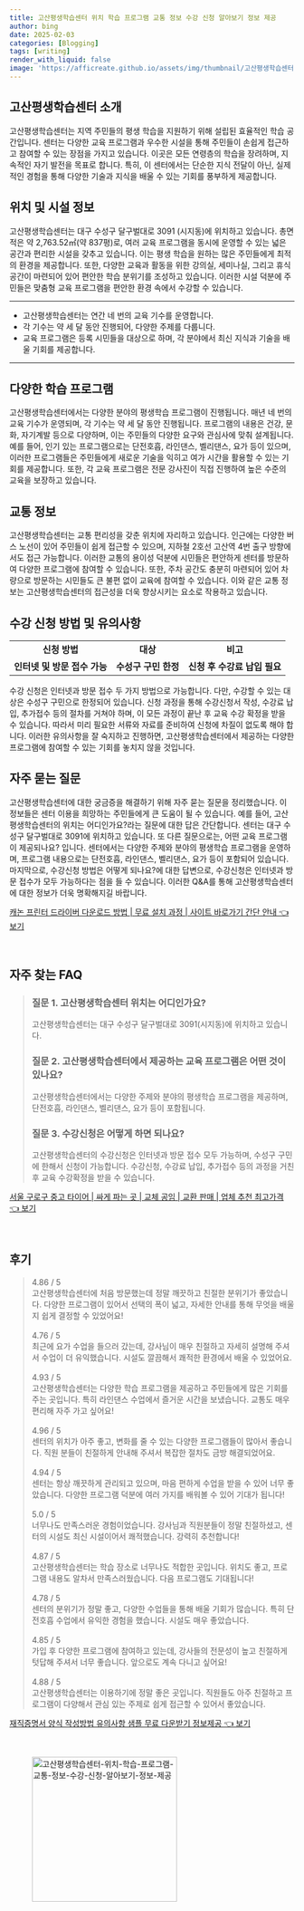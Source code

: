 ```yaml
---
title: 고산평생학습센터 위치 학습 프로그램 교통 정보 수강 신청 알아보기 정보 제공
author: bing
date: 2025-02-03
categories: [Blogging]
tags: [writing]
render_with_liquid: false
image: 'https://afficreate.github.io/assets/img/thumbnail/고산평생학습센터-위치-학습-프로그램-교통-정보-수강-신청-알아보기-정보-제공.webp'
---
```



<h2 id='고산평생학습센터소개'>고산평생학습센터 소개</h2>

<p>고산평생학습센터는 지역 주민들의 평생 학습을 지원하기 위해 설립된 효율적인 학습 공간입니다. 센터는 다양한 교육 프로그램과 우수한 시설을 통해 주민들이 손쉽게 접근하고 참여할 수 있는 장점을 가지고 있습니다. 이곳은 모든 연령층의 학습을 장려하며, 지속적인 자기 발전을 목표로 합니다. 특히, 이 센터에서는 단순한 지식 전달이 아닌, 실제적인 경험을 통해 다양한 기술과 지식을 배울 수 있는 기회를 풍부하게 제공합니다.</p>

<h2 id='위치및시설정보'>위치 및 시설 정보</h2>

<p>고산평생학습센터는 대구 수성구 달구벌대로 3091 (시지동)에 위치하고 있습니다. 총면적은 약 2,763.52㎡(약 837평)로, 여러 교육 프로그램을 동시에 운영할 수 있는 넓은 공간과 편리한 시설을 갖추고 있습니다. 이는 평생 학습을 원하는 많은 주민들에게 최적의 환경을 제공합니다. 또한, 다양한 교육과 활동을 위한 강의실, 세미나실, 그리고 휴식 공간이 마련되어 있어 편안한 학습 분위기를 조성하고 있습니다. 이러한 시설 덕분에 주민들은 맞춤형 교육 프로그램을 편안한 환경 속에서 수강할 수 있습니다.</p>

<hr />

<ul>
    <li>고산평생학습센터는 연간 네 번의 교육 기수를 운영합니다.</li>
    <li>각 기수는 약 세 달 동안 진행되어, 다양한 주제를 다룹니다.</li>
    <li>교육 프로그램은 등록 시민들을 대상으로 하며, 각 분야에서 최신 지식과 기술을 배울 기회를 제공합니다.</li>
</ul>

<hr />

<h2 id='다양한학습프로그램'>다양한 학습 프로그램</h2>

<p>고산평생학습센터에서는 다양한 분야의 평생학습 프로그램이 진행됩니다. 매년 네 번의 교육 기수가 운영되며, 각 기수는 약 세 달 동안 진행됩니다. 프로그램의 내용은 건강, 문화, 자기계발 등으로 다양하며, 이는 주민들의 다양한 요구와 관심사에 맞춰 설계됩니다. 예를 들어, 인기 있는 프로그램으로는 단전호흡, 라인댄스, 벨리댄스, 요가 등이 있으며, 이러한 프로그램들은 주민들에게 새로운 기술을 익히고 여가 시간을 활용할 수 있는 기회를 제공합니다. 또한, 각 교육 프로그램은 전문 강사진이 직접 진행하여 높은 수준의 교육을 보장하고 있습니다.</p>

<h2 id='교통정보'>교통 정보</h2>

<p>고산평생학습센터는 교통 편리성을 갖춘 위치에 자리하고 있습니다. 인근에는 다양한 버스 노선이 있어 주민들이 쉽게 접근할 수 있으며, 지하철 2호선 고산역 4번 출구 방향에서도 접근 가능합니다. 이러한 교통의 용이성 덕분에 시민들은 편안하게 센터를 방문하여 다양한 프로그램에 참여할 수 있습니다. 또한, 주차 공간도 충분히 마련되어 있어 차량으로 방문하는 시민들도 큰 불편 없이 교육에 참여할 수 있습니다. 이와 같은 교통 정보는 고산평생학습센터의 접근성을 더욱 향상시키는 요소로 작용하고 있습니다.</p>

<h2 id='수강신청방법'>수강 신청 방법 및 유의사항</h2>

<table>
    <tr>
        <td style="text-align: center; height: 17px;"><b>신청 방법</b></td>
        <td style="text-align: center; height: 17px;"><b>대상</b></td>
        <td style="text-align: center; height: 17px;"><b>비고</b></td>
    </tr>
    <tr>
        <td style="text-align: center; height: 17px;"><b>인터넷 및 방문 접수 가능</b></td>
        <td style="text-align: center; height: 17px;"><b>수성구 구민 한정</b></td>
        <td style="text-align: center; height: 17px;"><b>신청 후 수강료 납입 필요</b></td>
    </tr>
</table>

<p>수강 신청은 인터넷과 방문 접수 두 가지 방법으로 가능합니다. 다만, 수강할 수 있는 대상은 수성구 구민으로 한정되어 있습니다. 신청 과정을 통해 수강신청서 작성, 수강료 납입, 추가접수 등의 절차를 거쳐야 하며, 이 모든 과정이 끝난 후 교육 수강 확정을 받을 수 있습니다. 따라서 미리 필요한 서류와 자료를 준비하여 신청에 차질이 없도록 해야 합니다. 이러한 유의사항을 잘 숙지하고 진행하면, 고산평생학습센터에서 제공하는 다양한 프로그램에 참여할 수 있는 기회를 놓치지 않을 것입니다.</p>

<h2 id='자주묻는질문'>자주 묻는 질문</h2>

<p>고산평생학습센터에 대한 궁금증을 해결하기 위해 자주 묻는 질문을 정리했습니다. 이 정보들은 센터 이용을 희망하는 주민들에게 큰 도움이 될 수 있습니다. 예를 들어, 고산평생학습센터의 위치는 어디인가요?라는 질문에 대한 답은 간단합니다. 센터는 대구 수성구 달구벌대로 3091에 위치하고 있습니다. 또 다른 질문으로는, 어떤 교육 프로그램이 제공되나요? 입니다. 센터에서는 다양한 주제와 분야의 평생학습 프로그램을 운영하며, 프로그램 내용으로는 단전호흡, 라인댄스, 벨리댄스, 요가 등이 포함되어 있습니다. 마지막으로, 수강신청 방법은 어떻게 되나요?에 대한 답변으로, 수강신청은 인터넷과 방문 접수가 모두 가능하다는 점을 들 수 있습니다. 이러한 Q&A를 통해 고산평생학습센터에 대한 정보가 더욱 명확해지길 바랍니다.</p>


<p><a class="click-button" title="캐논 프린터 드라이버 다운로드 방법 | 무료 설치 과정 | 사이트 바로가기 간단 안내" href="https://afficreate.github.io/posts/%EC%BA%90%EB%85%BC-%ED%94%84%EB%A6%B0%ED%84%B0-%EB%93%9C%EB%9D%BC%EC%9D%B4%EB%B2%84-%EB%8B%A4%EC%9A%B4%EB%A1%9C%EB%93%9C-%EB%B0%A9%EB%B2%95-%EB%AC%B4%EB%A3%8C-%EC%84%A4%EC%B9%98-%EA%B3%BC%EC%A0%95-%EC%82%AC%EC%9D%B4%ED%8A%B8-%EB%B0%94%EB%A1%9C%EA%B0%80%EA%B8%B0-%EA%B0%84%EB%8B%A8-%EC%95%88%EB%82%B4/" rel="dofollow">캐논 프린터 드라이버 다운로드 방법 | 무료 설치 과정 | 사이트 바로가기 간단 안내 👈 보기</a></p><br>
<h2 id='자주_찾는_FAQ'>자주 찾는 FAQ</h2>
<div itemscope="" itemtype="https://schema.org/FAQPage"> 
<blockquote> 
<div itemscope="" itemprop="mainEntity" itemtype="https://schema.org/Question"> 
<h3 itemprop="name">질문 1. 고산평생학습센터 위치는 어디인가요?</h3> 
<div itemscope="" itemprop="acceptedAnswer" itemtype="https://schema.org/Answer"> 
<span itemprop="text"> 
<p>고산평생학습센터는 대구 수성구 달구벌대로 3091(시지동)에 위치하고 있습니다.</p> 
</span> 
</div> 
</div> 

<div itemscope="" itemprop="mainEntity" itemtype="https://schema.org/Question"> 
<h3 itemprop="name">질문 2. 고산평생학습센터에서 제공하는 교육 프로그램은 어떤 것이 있나요?</h3> 
<div itemscope="" itemprop="acceptedAnswer" itemtype="https://schema.org/Answer"> 
<span itemprop="text"> 
<p>고산평생학습센터에서는 다양한 주제와 분야의 평생학습 프로그램을 제공하며, 단전호흡, 라인댄스, 벨리댄스, 요가 등이 포함됩니다.</p> 
</span> 
</div> 
</div> 

<div itemscope="" itemprop="mainEntity" itemtype="https://schema.org/Question"> 
<h3 itemprop="name">질문 3. 수강신청은 어떻게 하면 되나요?</h3> 
<div itemscope="" itemprop="acceptedAnswer" itemtype="https://schema.org/Answer"> 
<span itemprop="text"> 
<p>고산평생학습센터의 수강신청은 인터넷과 방문 접수 모두 가능하며, 수성구 구민에 한해서 신청이 가능합니다. 수강신청, 수강료 납입, 추가접수 등의 과정을 거친 후 교육 수강확정을 받을 수 있습니다.</p> 
</span> 
</div> 
</div> 
</blockquote> 
</div>
<p><a class="click-button" title="서울 구로구 중고 타이어 | 싸게 파는 곳 | 교체 공임 | 교환 판매 | 업체 추천 최고가격" href="https://afficreate.github.io/posts/%EC%84%9C%EC%9A%B8-%EA%B5%AC%EB%A1%9C%EA%B5%AC-%EC%A4%91%EA%B3%A0-%ED%83%80%EC%9D%B4%EC%96%B4-%EC%8B%B8%EA%B2%8C-%ED%8C%8C%EB%8A%94-%EA%B3%B3-%EA%B5%90%EC%B2%B4-%EA%B3%B5%EC%9E%84-%EA%B5%90%ED%99%98-%ED%8C%90%EB%A7%A4-%EC%97%85%EC%B2%B4-%EC%B6%94%EC%B2%9C-%EC%B5%9C%EA%B3%A0%EA%B0%80%EA%B2%A9/" rel="dofollow">서울 구로구 중고 타이어 | 싸게 파는 곳 | 교체 공임 | 교환 판매 | 업체 추천 최고가격 👈 보기</a></p><br>
<h2 id='후기'>후기</h2>
<div itemscope itemtype="https://schema.org/Product">
  <blockquote>
  <div itemprop="review" itemscope itemtype="https://schema.org/Review">
      <div itemprop="reviewRating" itemscope itemtype="https://schema.org/Rating"> <span itemprop="ratingValue">4.86</span> / <span itemprop="bestRating">5</span> </div>
      <span itemprop="reviewBody">고산평생학습센터에 처음 방문했는데 정말 깨끗하고 친절한 분위기가 좋았습니다. 다양한 프로그램이 있어서 선택의 폭이 넓고, 자세한 안내를 통해 무엇을 배울지 쉽게 결정할 수 있었어요!</span>
  </div>
  <br>
  <div itemprop="review" itemscope itemtype="https://schema.org/Review">
      <div itemprop="reviewRating" itemscope itemtype="https://schema.org/Rating"> <span itemprop="ratingValue">4.76</span> / <span itemprop="bestRating">5</span> </div>
      <span itemprop="reviewBody">최근에 요가 수업을 들으러 갔는데, 강사님이 매우 친절하고 자세히 설명해 주셔서 수업이 더 유익했습니다. 시설도 깔끔해서 쾌적한 환경에서 배울 수 있었어요.</span>
  </div>
  <br>
  <div itemprop="review" itemscope itemtype="https://schema.org/Review">
      <div itemprop="reviewRating" itemscope itemtype="https://schema.org/Rating"> <span itemprop="ratingValue">4.93</span> / <span itemprop="bestRating">5</span> </div>
      <span itemprop="reviewBody">고산평생학습센터는 다양한 학습 프로그램을 제공하고 주민들에게 많은 기회를 주는 곳입니다. 특히 라인댄스 수업에서 즐거운 시간을 보냈습니다. 교통도 매우 편리해 자주 가고 싶어요!</span>
  </div>
  <br>
  <div itemprop="review" itemscope itemtype="https://schema.org/Review">
      <div itemprop="reviewRating" itemscope itemtype="https://schema.org/Rating"> <span itemprop="ratingValue">4.96</span> / <span itemprop="bestRating">5</span> </div>
      <span itemprop="reviewBody">센터의 위치가 아주 좋고, 변화를 줄 수 있는 다양한 프로그램들이 많아서 좋습니다. 직원 분들이 친절하게 안내해 주셔서 복잡한 절차도 금방 해결되었어요.</span>
  </div>
  <br>
  <div itemprop="review" itemscope itemtype="https://schema.org/Review">
      <div itemprop="reviewRating" itemscope itemtype="https://schema.org/Rating"> <span itemprop="ratingValue">4.94</span> / <span itemprop="bestRating">5</span> </div>
      <span itemprop="reviewBody">센터는 항상 깨끗하게 관리되고 있으며, 마음 편하게 수업을 받을 수 있어 너무 좋았습니다. 다양한 프로그램 덕분에 여러 가지를 배워볼 수 있어 기대가 됩니다!</span>
  </div>
  <br>
  <div itemprop="review" itemscope itemtype="https://schema.org/Review">
      <div itemprop="reviewRating" itemscope itemtype="https://schema.org/Rating"> <span itemprop="ratingValue">5.0</span> / <span itemprop="bestRating">5</span> </div>
      <span itemprop="reviewBody">너무나도 만족스러운 경험이었습니다. 강사님과 직원분들이 정말 친절하셨고, 센터의 시설도 최신 시설이어서 쾌적했습니다. 강력히 추천합니다!</span>
  </div>
  <br>
  <div itemprop="review" itemscope itemtype="https://schema.org/Review">
      <div itemprop="reviewRating" itemscope itemtype="https://schema.org/Rating"> <span itemprop="ratingValue">4.87</span> / <span itemprop="bestRating">5</span> </div>
      <span itemprop="reviewBody">고산평생학습센터는 학습 장소로 너무나도 적합한 곳입니다. 위치도 좋고, 프로그램 내용도 알차서 만족스러웠습니다. 다음 프로그램도 기대됩니다!</span>
  </div>
  <br>
  <div itemprop="review" itemscope itemtype="https://schema.org/Review">
      <div itemprop="reviewRating" itemscope itemtype="https://schema.org/Rating"> <span itemprop="ratingValue">4.78</span> / <span itemprop="bestRating">5</span> </div>
      <span itemprop="reviewBody">센터의 분위기가 정말 좋고, 다양한 수업들을 통해 배울 기회가 많습니다. 특히 단전호흡 수업에서 유익한 경험을 했습니다. 시설도 매우 좋았습니다.</span>
  </div>
  <br>
  <div itemprop="review" itemscope itemtype="https://schema.org/Review">
      <div itemprop="reviewRating" itemscope itemtype="https://schema.org/Rating"> <span itemprop="ratingValue">4.85</span> / <span itemprop="bestRating">5</span> </div>
      <span itemprop="reviewBody">가입 후 다양한 프로그램에 참여하고 있는데, 강사들의 전문성이 높고 친절하게 텃답해 주셔서 너무 좋습니다. 앞으로도 계속 다니고 싶어요!</span>
  </div>
  <br>
  <div itemprop="review" itemscope itemtype="https://schema.org/Review">
      <div itemprop="reviewRating" itemscope itemtype="schema.org/Rating"> <span itemprop="ratingValue">4.88</span> / <span itemprop="bestRating">5</span> </div>
      <span itemprop="reviewBody">고산평생학습센터는 이용하기에 정말 좋은 곳입니다. 직원들도 아주 친절하고 프로그램이 다양해서 관심 있는 주제로 쉽게 접근할 수 있어서 좋았습니다.</span>
  </div>
  </blockquote>
</div>
<p><a class="click-button" title="재직증명서 양식 작성방법 유의사항 샘플 무료 다운받기 정보제공" href="https://afficreate.github.io/posts/%EC%9E%AC%EC%A7%81%EC%A6%9D%EB%AA%85%EC%84%9C-%EC%96%91%EC%8B%9D-%EC%9E%91%EC%84%B1%EB%B0%A9%EB%B2%95-%EC%9C%A0%EC%9D%98%EC%82%AC%ED%95%AD-%EC%83%98%ED%94%8C-%EB%AC%B4%EB%A3%8C-%EB%8B%A4%EC%9A%B4%EB%B0%9B%EA%B8%B0-%EC%A0%95%EB%B3%B4%EC%A0%9C%EA%B3%B5/" rel="dofollow">재직증명서 양식 작성방법 유의사항 샘플 무료 다운받기 정보제공 👈 보기</a></p><br>
<figure class="image"><img src="https://afficreate.github.io/assets/img/thumbnail/고산평생학습센터-위치-학습-프로그램-교통-정보-수강-신청-알아보기-정보-제공.webp" alt="고산평생학습센터-위치-학습-프로그램-교통-정보-수강-신청-알아보기-정보-제공" width="256" height="256"></figure>